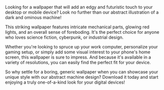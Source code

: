 <!--
Write me content for website with wallpaper "A wallpaper featuring an abstract illustration of a dark and ominous machine, with glowing red lights and mechanical parts."
-->

<!--font:Poppins-->

Looking for a wallpaper that will add an edgy and futuristic touch to your desktop or mobile device? Look no further than our abstract illustration of a dark and ominous machine!

This striking wallpaper features intricate mechanical parts, glowing red lights, and an overall sense of foreboding. It's the perfect choice for anyone who loves science fiction, cyberpunk, or industrial design.

Whether you're looking to spruce up your work computer, personalize your gaming setup, or simply add some visual interest to your phone's home screen, this wallpaper is sure to impress. And because it's available in a variety of resolutions, you can easily find the perfect fit for your device.

So why settle for a boring, generic wallpaper when you can showcase your unique style with our abstract machine design? Download it today and start enjoying a truly one-of-a-kind look for your digital devices!
